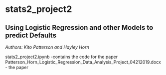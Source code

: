# stats2_project2
<H2>Using Logistic Regression and other Models to predict Defaults</H2>

<i>Authors: Kito Patterson and Hayley Horn</i>

stats2_project2.ipynb -contains the code for the paper
Patterson_Horn_Logistic_Regression_Data_Analysis_Project_04212019.docx - the paper




